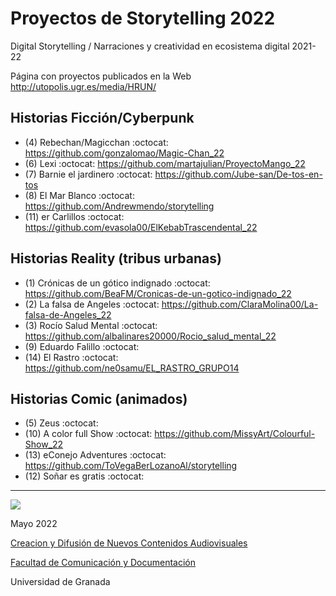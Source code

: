 
# Proyectos de Storytelling 2022

Digital Storytelling / Narraciones y creatividad en ecosistema digital 2021-22

Página con proyectos publicados en la Web http://utopolis.ugr.es/media/HRUN/ 

## Historias Ficción/Cyberpunk

- (4) Rebechan/Magicchan :octocat: https://github.com/gonzalomao/Magic-Chan_22
- (6) Lexi :octocat: https://github.com/martajulian/ProyectoMango_22
- (7) Barnie el jardinero :octocat: https://github.com/Jube-san/De-tos-en-tos
- (8) El Mar Blanco :octocat: https://github.com/Andrewmendo/storytelling 
- (11) er Carlillos  :octocat: https://github.com/evasola00/ElKebabTrascendental_22


## Historias Reality (tribus urbanas) 

- (1) Crónicas de un gótico indignado :octocat:  https://github.com/BeaFM/Cronicas-de-un-gotico-indignado_22
- (2) La falsa de Angeles :octocat: https://github.com/ClaraMolina00/La-falsa-de-Angeles_22
- (3) Rocío Salud Mental :octocat: https://github.com/albalinares20000/Rocio_salud_mental_22
- (9) Eduardo Falillo :octocat:
- (14) El Rastro :octocat: https://github.com/ne0samu/EL_RASTRO_GRUPO14


## Historias Comic (animados) 

- (5) Zeus :octocat: 
- (10) A color full Show :octocat: https://github.com/MissyArt/Colourful-Show_22
- (13) eConejo Adventures :octocat: https://github.com/ToVegaBerLozanoAl/storytelling
- (12) Soñar es gratis :octocat:





-----



![](https://upload.wikimedia.org/wikipedia/commons/thumb/6/62/CC-BY-SA-Andere_Wikis_%28v%29.svg/200px-CC-BY-SA-Andere_Wikis_%28v%29.svg.png)

Mayo 2022 

[Creacion y Difusión de Nuevos Contenidos Audiovisuales](http://utopolis.ugr.es/medialab)

[Facultad de Comunicación y Documentación](http://fcd.ugr.es)

Universidad de Granada
